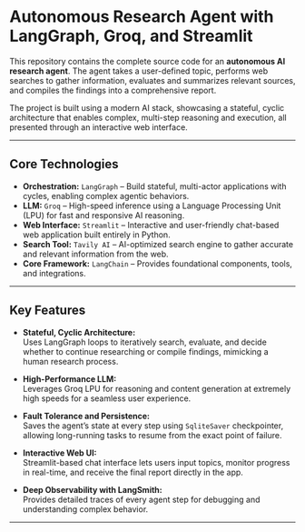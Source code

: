 # Autonomous Research Agent with LangGraph, Groq, and Streamlit

This repository contains the complete source code for an **autonomous AI research agent**. The agent takes a user-defined topic, performs web searches to gather information, evaluates and summarizes relevant sources, and compiles the findings into a comprehensive report.

The project is built using a modern AI stack, showcasing a stateful, cyclic architecture that enables complex, multi-step reasoning and execution, all presented through an interactive web interface.



---

## Core Technologies

- **Orchestration:** `LangGraph` – Build stateful, multi-actor applications with cycles, enabling complex agentic behaviors.  
- **LLM:** `Groq` – High-speed inference using a Language Processing Unit (LPU) for fast and responsive AI reasoning.  
- **Web Interface:** `Streamlit` – Interactive and user-friendly chat-based web application built entirely in Python.  
- **Search Tool:** `Tavily AI` – AI-optimized search engine to gather accurate and relevant information from the web.  
- **Core Framework:** `LangChain` – Provides foundational components, tools, and integrations.  
  

---

## Key Features

- **Stateful, Cyclic Architecture:**  
  Uses LangGraph loops to iteratively search, evaluate, and decide whether to continue researching or compile findings, mimicking a human research process.  

- **High-Performance LLM:**  
  Leverages Groq LPU for reasoning and content generation at extremely high speeds for a seamless user experience.  

- **Fault Tolerance and Persistence:**  
  Saves the agent’s state at every step using `SqliteSaver` checkpointer, allowing long-running tasks to resume from the exact point of failure.  

- **Interactive Web UI:**  
  Streamlit-based chat interface lets users input topics, monitor progress in real-time, and receive the final report directly in the app.  

- **Deep Observability with LangSmith:**  
  Provides detailed traces of every agent step for debugging and understanding complex behavior.  

---
